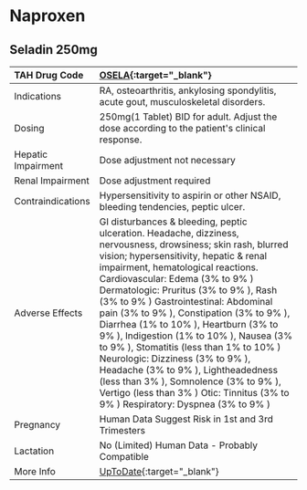 # Naproxen

## Seladin 250mg

| TAH Drug Code      | [OSELA](https://www.tahsda.org.tw/drugs/hissearch.php?drug_code=OSELA){:target="_blank"}                                                                                                                                                                                                                                                                                                                                                                                                                                                                                                                                                                                                          |
|:-------------------|:--------------------------------------------------------------------------------------------------------------------------------------------------------------------------------------------------------------------------------------------------------------------------------------------------------------------------------------------------------------------------------------------------------------------------------------------------------------------------------------------------------------------------------------------------------------------------------------------------------------------------------------------------------------------------------------------------|
| Indications        | RA, osteoarthritis, ankylosing spondylitis, acute gout, musculoskeletal disorders.                                                                                                                                                                                                                                                                                                                                                                                                                                                                                                                                                                                                                |
| Dosing             | 250mg(1 Tablet) BID for adult. Adjust the dose according to the patient's clinical response.                                                                                                                                                                                                                                                                                                                                                                                                                                                                                                                                                                                                      |
| Hepatic Impairment | Dose adjustment not necessary                                                                                                                                                                                                                                                                                                                                                                                                                                                                                                                                                                                                                                                                     |
| Renal Impairment   | Dose adjustment required                                                                                                                                                                                                                                                                                                                                                                                                                                                                                                                                                                                                                                                                          |
| Contraindications  | Hypersensitivity to aspirin or other NSAID, bleeding tendencies, peptic ulcer.                                                                                                                                                                                                                                                                                                                                                                                                                                                                                                                                                                                                                    |
| Adverse Effects    | GI disturbances & bleeding, peptic ulceration. Headache, dizziness, nervousness, drowsiness; skin rash, blurred vision; hypersensitivity, hepatic & renal impairment, hematological reactions. Cardiovascular: Edema (3% to 9% ) Dermatologic: Pruritus (3% to 9% ), Rash (3% to 9% ) Gastrointestinal: Abdominal pain (3% to 9% ), Constipation (3% to 9% ), Diarrhea (1% to 10% ), Heartburn (3% to 9% ), Indigestion (1% to 10% ), Nausea (3% to 9% ), Stomatitis (less than 1% to 10% ) Neurologic: Dizziness (3% to 9% ), Headache (3% to 9% ), Lightheadedness (less than 3% ), Somnolence (3% to 9% ), Vertigo (less than 3% ) Otic: Tinnitus (3% to 9% ) Respiratory: Dyspnea (3% to 9% ) |
| Pregnancy          | Human Data Suggest Risk in 1st and 3rd Trimesters                                                                                                                                                                                                                                                                                                                                                                                                                                                                                                                                                                                                                                                 |
| Lactation          | No (Limited) Human Data - Probably Compatible                                                                                                                                                                                                                                                                                                                                                                                                                                                                                                                                                                                                                                                     |
| More Info          | [UpToDate](https://www.uptodate.com/contents/naproxen-drug-information){:target="_blank"}                                                                                                                                                                                                                                                                                                                                                                                                                                                                                                                                                                                                         |

